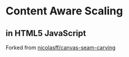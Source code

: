 # Content Aware Scaling
## in HTML5 JavaScript
Forked from [nicolasff/canvas-seam-carving](/nicolasff/canvas-seam-carving)
